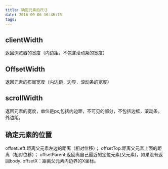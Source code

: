 ```yaml
---
title: 确定元素的尺寸
date: 2016-09-06 16:46:15
tags:
---
```

<h2>clientWidth</h2>
返回浏览器的宽度（内边距，不包含滚动条的宽度）
<h2>OffsetWidth</h2>
返回元素的布局宽度（内边距，边界，滚动条的宽度）
<h2>scrollWidth</h2>
返回元素的宽度，单位是px,包括内边距，不可见的部分，不包括边框，滚动条，外边距。
<h2>确定元素的位置</h2>
offsetLeft:距离父元素左边的距离（相对位移）；
offsetTop:距离父元素上面的距离（相对位移）；
offsetParent:返回离自己最近的定位元素(父元素)，如果没有返回body.
offsetX：距离父元素内边界的X坐标。




